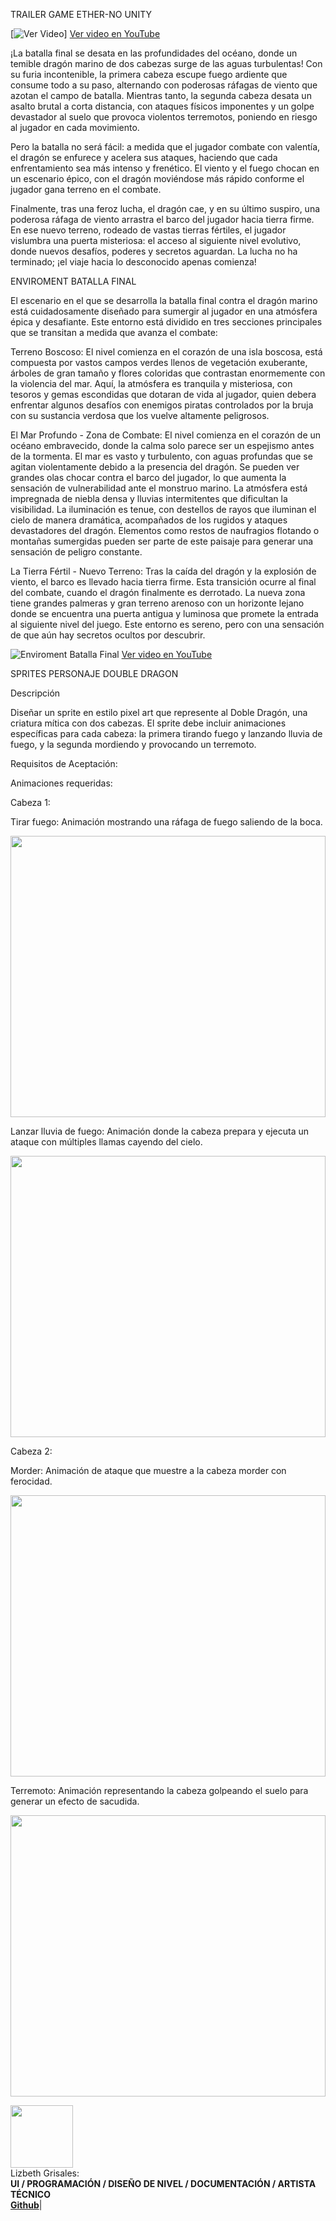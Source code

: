 TRAILER GAME ETHER-NO
UNITY
 
[![Ver Video](https://img.youtube.com/vi/i-3ilvelB4Y/0.jpg)] [Ver video en YouTube](https://youtu.be/i-3ilvelB4Y?feature=shared)

¡La batalla final se desata en las profundidades del océano, donde un temible dragón marino de dos cabezas surge de las aguas turbulentas! Con su furia incontenible, la primera cabeza escupe fuego ardiente que consume todo a su paso, alternando con poderosas ráfagas de viento que azotan el campo de batalla. Mientras tanto, la segunda cabeza desata un asalto brutal a corta distancia, con ataques físicos imponentes y un golpe devastador al suelo que provoca violentos terremotos, poniendo en riesgo al jugador en cada movimiento.

Pero la batalla no será fácil: a medida que el jugador combate con valentía, el dragón se enfurece y acelera sus ataques, haciendo que cada enfrentamiento sea más intenso y frenético. El viento y el fuego chocan en un escenario épico, con el dragón moviéndose más rápido conforme el jugador gana terreno en el combate.

Finalmente, tras una feroz lucha, el dragón cae, y en su último suspiro, una poderosa ráfaga de viento arrastra el barco del jugador hacia tierra firme. En ese nuevo terreno, rodeado de vastas tierras fértiles, el jugador vislumbra una puerta misteriosa: el acceso al siguiente nivel evolutivo, donde nuevos desafíos, poderes y secretos aguardan. La lucha no ha terminado; ¡el viaje hacia lo desconocido apenas comienza!

ENVIROMENT BATALLA FINAL

El escenario en el que se desarrolla la batalla final contra el dragón marino está cuidadosamente diseñado para sumergir al jugador en una atmósfera épica y desafiante. Este entorno está dividido en tres secciones principales que se transitan a medida que avanza el combate:

Terreno Boscoso: El nivel comienza en el corazón de una isla boscosa, está compuesta por vastos campos verdes llenos de vegetación exuberante, árboles de gran tamaño y flores coloridas que contrastan enormemente con la violencia del mar. Aquí, la atmósfera es  tranquila y misteriosa, con tesoros y gemas escondidas que dotaran de vida al jugador, quien debera enfrentar algunos desafíos con enemigos piratas controlados por la bruja con su sustancia verdosa que los vuelve altamente peligrosos.

El Mar Profundo - Zona de Combate: El nivel comienza en el corazón de un océano embravecido, donde la calma solo parece ser un espejismo antes de la tormenta. El mar es vasto y turbulento, con aguas profundas que se agitan violentamente debido a la presencia del dragón. Se pueden ver grandes olas chocar contra el barco del jugador, lo que aumenta la sensación de vulnerabilidad ante el monstruo marino. La atmósfera está impregnada de niebla densa y lluvias intermitentes que dificultan la visibilidad. La iluminación es tenue, con destellos de rayos que iluminan el cielo de manera dramática, acompañados de los rugidos y ataques devastadores del dragón. Elementos como restos de naufragios flotando o montañas sumergidas pueden ser parte de este paisaje para generar una sensación de peligro constante.

La Tierra Fértil - Nuevo Terreno: Tras la caída del dragón y la explosión de viento, el barco es llevado hacia tierra firme. Esta transición ocurre al final del combate, cuando el dragón finalmente es derrotado. La nueva zona tiene grandes palmeras y gran terreno arenoso con un horizonte lejano donde se encuentra una puerta antigua y luminosa que promete la entrada al siguiente nivel del juego. Este entorno es sereno, pero con una sensación de que aún hay secretos ocultos por descubrir.

![Enviroment Batalla Final](https://img.youtube.com/vi/ktKdGeAYMIk/0.jpg)
[Ver video en YouTube](https://youtu.be/ktKdGeAYMIk)


SPRITES PERSONAJE DOUBLE DRAGON

Descripción

Diseñar un sprite en estilo pixel art que represente al Doble Dragón, una criatura mítica con dos cabezas. El sprite debe incluir animaciones específicas para cada cabeza: la primera tirando fuego y lanzando lluvia de fuego, y la segunda mordiendo y provocando un terremoto.

Requisitos de Aceptación:

Animaciones requeridas:

Cabeza 1:

Tirar fuego: Animación mostrando una ráfaga de fuego saliendo de la boca.

<img align='center' src='https://media0.giphy.com/media/uB11ovB3iAQ3AU8y4k/giphy.gif?cid=6c09b952oxxwmlgqlhe5s5q2nnmfvcd3210s7qo64birv10r&ep=v1_internal_gif_by_id&rid=giphy.gif&ct=g' width='100%' height='450px'> 

Lanzar lluvia de fuego: Animación donde la cabeza prepara y ejecuta un ataque con múltiples llamas cayendo del cielo.

<img align='center' src='https://media3.giphy.com/media/FqiEh7ndssyTvtQlS4/giphy.gif?cid=6c09b952drekbobdfx2gf3xjrzjw1wfo1uushdm8erak43bn&ep=v1_internal_gif_by_id&rid=giphy.gif&ct=g' width='100%' height='450px'> 


Cabeza 2:

Morder: Animación de ataque que muestre a la cabeza morder con ferocidad.

<img align='center' src='https://media4.giphy.com/media/gPIThmqCMbSTWGOQc7/giphy.gif?cid=6c09b95238tv0j9tz48zteuc79g3uvpibgontw2ojh6aaa4n&ep=v1_internal_gif_by_id&rid=giphy.gif&ct=g' width='100%' height='450px'> 

Terremoto: Animación representando la cabeza golpeando el suelo para generar un efecto de sacudida.

<img align='center' src='https://media2.giphy.com/media/FbJcydQ0XKfVEO5VWw/giphy.gif?cid=6c09b952vyl6ale0eegxs1l6bsxhey61yz88cmcdci26y6ty&ep=v1_internal_gif_by_id&rid=giphy.gif&ct=g' width='100%' height='450px'> 


<img align='center' src='https://img.itch.zone/aW1nLzE1NjU5MDQ3LmpwZw==/original/hzoqOq.jpg' width="100px" height='100px'><br>Lizbeth Grisales: <br>**UI / PROGRAMACIÓN / DISEÑO DE NIVEL / DOCUMENTACIÓN / ARTISTA TÉCNICO<br>[Github](https://github.com/LIZGRICAS)**|
